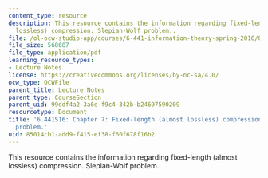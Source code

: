 ```yaml
---
content_type: resource
description: This resource contains the information regarding fixed-length (almost
  lossless) compression. Slepian-Wolf problem..
file: /ol-ocw-studio-app/courses/6-441-information-theory-spring-2016/85014cb1add9f415ef38f60f678f16b2_MIT6_441S16_chapter_7.pdf
file_size: 568687
file_type: application/pdf
learning_resource_types:
- Lecture Notes
license: https://creativecommons.org/licenses/by-nc-sa/4.0/
ocw_type: OCWFile
parent_title: Lecture Notes
parent_type: CourseSection
parent_uid: 99ddf4a2-3a6e-f9c4-342b-b24697590209
resourcetype: Document
title: '6.441S16: Chapter 7: Fixed-length (almost lossless) compression. Slepian-Wolf
  problem.'
uid: 85014cb1-add9-f415-ef38-f60f678f16b2
---
```

This resource contains the information regarding fixed-length (almost lossless) compression. Slepian-Wolf problem..